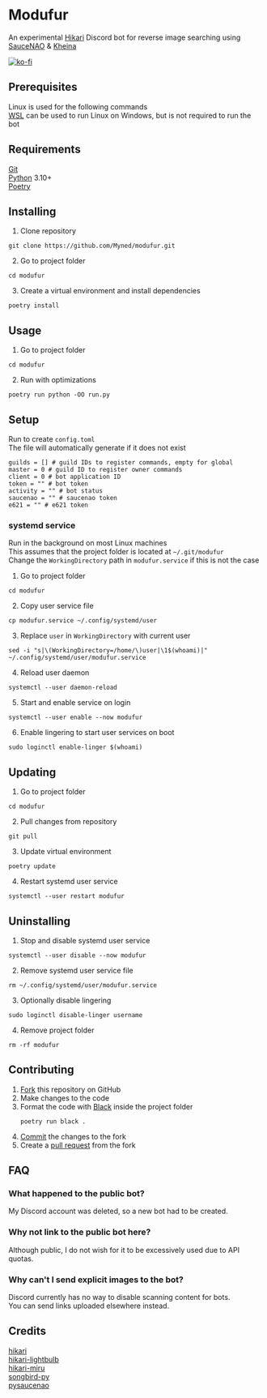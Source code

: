# Modufur
An experimental [Hikari](https://www.hikari-py.dev) Discord bot for reverse image searching using [SauceNAO](https://saucenao.com) & [Kheina](https://kheina.com)

[![ko-fi](https://ko-fi.com/img/githubbutton_sm.svg)](https://ko-fi.com/B0B1AUB66)

## Prerequisites
Linux is used for the following commands\
[WSL](https://docs.microsoft.com/en-us/windows/wsl) can be used to run Linux on Windows, but is not required to run the bot
## Requirements
[Git](https://git-scm.com/downloads)\
[Python](https://www.python.org) 3.10+\
[Poetry](https://python-poetry.org/docs/master)
## Installing
1. Clone repository
```
git clone https://github.com/Myned/modufur.git
```
2. Go to project folder
```
cd modufur
```
3. Create a virtual environment and install dependencies
```
poetry install
```
## Usage
1. Go to project folder
```
cd modufur
```
2. Run with optimizations
```
poetry run python -OO run.py
```
## Setup
Run to create `config.toml`\
The file will automatically generate if it does not exist
```
guilds = [] # guild IDs to register commands, empty for global
master = 0 # guild ID to register owner commands
client = 0 # bot application ID
token = "" # bot token
activity = "" # bot status
saucenao = "" # saucenao token
e621 = "" # e621 token
```
### systemd service
Run in the background on most Linux machines\
This assumes that the project folder is located at `~/.git/modufur`\
Change the `WorkingDirectory` path in `modufur.service` if this is not the case
1. Go to project folder
```
cd modufur
```
2. Copy user service file
```
cp modufur.service ~/.config/systemd/user
```
3. Replace `user` in `WorkingDirectory` with current user
```
sed -i "s|\(WorkingDirectory=/home/\)user|\1$(whoami)|" ~/.config/systemd/user/modufur.service
```
4. Reload user daemon
```
systemctl --user daemon-reload
```
5. Start and enable service on login
```
systemctl --user enable --now modufur
```
6. Enable lingering to start user services on boot
```
sudo loginctl enable-linger $(whoami)
```
## Updating
1. Go to project folder
```
cd modufur
```
2. Pull changes from repository
```
git pull
```
3. Update virtual environment
```
poetry update
```
4. Restart systemd user service
```
systemctl --user restart modufur
```
## Uninstalling
1. Stop and disable systemd user service
```
systemctl --user disable --now modufur
```
2. Remove systemd user service file
```
rm ~/.config/systemd/user/modufur.service
```
3. Optionally disable lingering
```
sudo loginctl disable-linger username
```
4. Remove project folder
```
rm -rf modufur
```
## Contributing
1. [Fork](https://docs.github.com/en/get-started/quickstart/fork-a-repo) this repository on GitHub
2. Make changes to the code
3. Format the code with [Black](https://black.readthedocs.io/en/stable) inside the project folder
    ```
    poetry run black .
    ```
4. [Commit](https://github.com/git-guides/git-commit) the changes to the fork
5. Create a [pull request](https://docs.github.com/en/pull-requests/collaborating-with-pull-requests/proposing-changes-to-your-work-with-pull-requests/creating-a-pull-request) from the fork
## FAQ
### What happened to the public bot?
My Discord account was deleted, so a new bot had to be created.
### Why not link to the public bot here?
Although public, I do not wish for it to be excessively used due to API quotas.
### Why can't I send explicit images to the bot?
Discord currently has no way to disable scanning content for bots.\
You can send links uploaded elsewhere instead.
## Credits
[hikari](https://github.com/hikari-py/hikari)\
[hikari-lightbulb](https://github.com/tandemdude/hikari-lightbulb)\
[hikari-miru](https://github.com/HyperGH/hikari-miru)\
[songbird-py](https://github.com/magpie-dev/Songbird-Py)\
[pysaucenao](https://github.com/FujiMakoto/pysaucenao)
